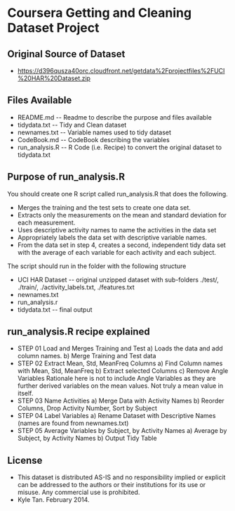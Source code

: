 # Coursera Getting and Cleaning Dataset Project

## Original Source of Dataset
* https://d396qusza40orc.cloudfront.net/getdata%2Fprojectfiles%2FUCI%20HAR%20Dataset.zip

## Files Available
* README.md -- Readme to describe the purpose and files available
* tidydata.txt -- Tidy and Clean dataset
* newnames.txt -- Variable names used to tidy dataset
* CodeBook.md -- CodeBook describing the variables
* run_analysis.R -- R Code (i.e. Recipe) to convert the original dataset to tidydata.txt

## Purpose of run_analysis.R
You should create one R script called run_analysis.R that does the following.
* Merges the training and the test sets to create one data set.
* Extracts only the measurements on the mean and standard deviation for each measurement. 
* Uses descriptive activity names to name the activities in the data set
* Appropriately labels the data set with descriptive variable names. 
* From the data set in step 4, creates a second, independent tidy data set with the average of each variable for each activity and each subject.

The script should run in the folder with the following structure
* UCI HAR Dataset -- original unzipped dataset with sub-folders ./test/, ./train/, ./activity_labels.txt, ./features.txt
* newnames.txt
* run_analysis.r 
* tidydata.txt -- final output 

## run_analysis.R recipe explained
* STEP 01 Load and Merges Training and Test 
	a) Loads the data and add column names. 
	b) Merge Training and Test data
* STEP 02 Extract Mean, Std, MeanFreq Columns
	a) Find Column names with Mean, Std, MeanFreq
	b) Extract selected Columns
	c) Remove Angle Variables 
	Rationale here is not to include Angle Variables as they are further derived variables on the mean values. Not truly a mean value in itself.
* STEP 03 Name Activities
	a) Merge Data with Activity Names
	b) Reorder Columns, Drop Activity Number, Sort by Subject
* STEP 04 Label Variables
	a) Rename Dataset with Descriptive Names (names are found from newnames.txt)
* STEP 05 Average Variables by Subject, by Activity Names
	a) Average by Subject, by Activity Names
	b) Output Tidy Table

## License
* This dataset is distributed AS-IS and no responsibility implied or explicit can be addressed to the authors or their institutions for its use or misuse. Any commercial use is prohibited.
* Kyle Tan. February 2014.

